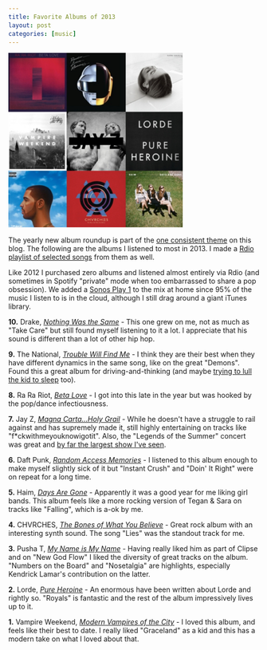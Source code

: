 ```yaml
--- 
title: Favorite Albums of 2013
layout: post
categories: [music]
---
```

<div class="flickr-frame"><a href="http://rd.io/x/QVaELTMq3Ck/"><img src="/images/2013_albums.png" class="flickr-photo" /></a>
</div>

The yearly new album roundup is part of the <a href="/2012/12/favorite-albums-2012/">one consistent theme</a> on this blog. The following are the albums I listened to most in 2013. I made a <a href="http://rd.io/x/QVaELTMq3Ck/">Rdio playlist of selected songs</a> from them as well.

Like 2012 I purchased zero albums and listened almost entirely via Rdio (and sometimes in Spotify "private" mode when too embarrassed to share a pop obsession). We added a <a href="http://www.amazon.com/dp/B00EWCUK1Q/?tag=mikechampion">Sonos Play 1</a> to the mix at home since 95% of the music I listen to is in the cloud, although I still drag around a giant iTunes library.

**10.** Drake, <a href="http://rd.io/x/QVaELSJr9xY/"><em>Nothing Was the Same</em></a> - This one grew on me, not as much as "Take Care" but still found myself listening to it a lot. I appreciate that his sound is different than a lot of other hip hop.

**9.** The National, <a href="http://rd.io/x/QVaELSJxFAY/"><em>Trouble Will Find Me</em></a> - I think they are their best when they have different dynamics in the same song, like on the great "Demons". Found this a great album for driving-and-thinking (and maybe <a href="https://twitter.com/babychamps/status/402127805779279872">trying to lull the kid to sleep</a> too).

**8.** Ra Ra Riot, <a href="http://rd.io/x/QVaELSJ-LGQ/"><em>Beta Love</em></a> - I got into this late in the year but was hooked by the pop/dance infectiousness. 

**7.** Jay Z, <a href="http://rd.io/x/QVaELSJuSpI/"><em>Magna Carta...Holy Grail</em></a> - While he doesn't have a struggle to rail against and has supremely made it, still highly entertaining on tracks like "f*ckwithmeyouknowigotit". Also, the "Legends of the Summer" concert was great and <a href="http://www.flickr.com/photos/downtree/9489070839/">by far the largest show I've seen</a>.

**6.** Daft Punk, <a href="http://rd.io/x/QVaELSJy0K8/"><em>Random Access Memories</em></a> - I listened to this album enough to make myself slightly sick of it but "Instant Crush" and "Doin' It Right" were on repeat for a long time. 

**5.** Haim, <a href="http://rd.io/x/QVaELSJrshY/"><em>Days Are Gone</em></a> - Apparently it was a good year for me liking girl bands. This album feels like a more rocking version of Tegan & Sara on tracks like "Falling", which is a-ok by me.

**4.** CHVRCHES, <a href="http://rd.io/x/QVaELSJr430/"><em>The Bones of What You Believe</em></a> - Great rock album with an interesting synth sound. The song "Lies" was the standout track for me.

**3.** Pusha T, <a href="http://rd.io/x/QVaELSJq_jo/"><em>My Name is My Name</em></a> - Having really liked him as part of Clipse and on "New God Flow" I liked the diversity of great tracks on the album. "Numbers on the Board" and "Nosetalgia" are highlights, especially Kendrick Lamar's contribution on the latter.

**2.** Lorde, <a href="http://rd.io/x/QVaELSJrF2o/"><em>Pure Heroine</em></a> - An enormous have been written about Lorde and rightly so. "Royals" is fantastic and the rest of the album impressively lives up to it.

**1.** Vampire Weekend, <a href="http://rd.io/x/QVaELSJxFAo/"><em>Modern Vampires of the City</em></a> - I loved this album, and feels like their best to date. I really liked "Graceland" as a kid and this has a modern take on what I loved about that.